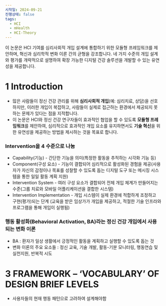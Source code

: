 ```yaml
---
시작일: 2024-09-21
진행상태: false
tags:
  - HCI
  - mHealth
  - HCI-Theory
---
```

이 논문은 HCI 기여를 심리사회적 개입 설계에 통합하기 위한 모듈형 프레임워크를 제안하며, 혁신과 심리학적 변화 이론 간의 균형을 강조합니다. 네 가지 수준의 개입 설계와 평가를 개략적으로 설명하여 확장 가능한 디지털 건강 솔루션을 개발할 수 있는 유연성을 제공합니다.

# 1 Introduction

- 많은 사람들이 정신 건강 관리를 위해 **심리사회적 개입**(예: 심리치료, 상담)을 선호하지만, 이러한 개입이 복잡하고, 사람들이 실제로 접근하는 환경에서 제공되지 못하는 문제가 있다는 점을 지적합니다.
- 이 논문은 HCI와 정신 건강 연구자들이 효과적인 협업을 할 수 있도록 **모듈형 프레임워크**를 제안하여, 심리적으로 효과적인 개입 요소를 유지하면서도 **기술 혁신**을 위한 유연성을 제공하는 방법을 제시하는 것을 목표로 합니다.

### Intervention을 4 수준으로 나눔

- Capability(기능) - 간단한 기능을 의미(특정한 활동을 추적하는 시각화 기능 등)
- Component(구성 요소) - 기능이 결합되어 심리적으로 활성화된 경험을 제공(사용자가 자신의 감정이나 목표를 성찰할 수 있도록 돕는 디지털 도구 또는 메시징 시스템을 통한 일일 활동 계획 지원)
- Intervention System - 여러 구성 요소가 결합되어 전체 개입 체계가 만들어지는 수준(그룹 치료와 모바일 어플리케이션을 결합한 시스템)
- Intervention Implementation - 개입 시스템이 실제 환경에 적합하게 조정하고 구현(평가)되는 단계 (교육을 받은 임상가가 개입을 제공하고, 적절한 기술 인프라와 프로그램을 통해 개입이 실행됨)

### 행동 활성화(Behavioral Activation, BA)라는 정신 건강 개입에서 사용되는 변화 이론

- BA : 환자가 일상 생활에서 긍정적인 활동을 계획하고 실행할 수 있도록 돕는 것
- 변화 이론의 주요 요소들 : 정신 교육, 기술 개발, 활동-기분 모니터링, 행동연습 및 실천지원, 반복적 시도

# 3 FRAMEWORK – ‘VOCABULARY’ OF DESIGN BRIEF LEVELS

- 사용자들의 현재 행동 패턴으로 고려하여 설계해야함